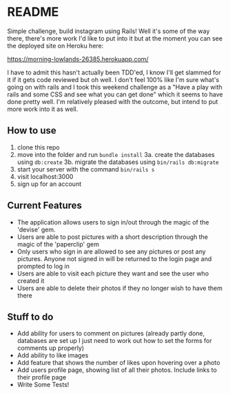 # README

Simple challenge, build instagram using Rails! Well it's some of the way there, there's more work I'd like to put into it but at the moment you can see the deployed site on Heroku here:

https://morning-lowlands-26385.herokuapp.com/

I have to admit this hasn't actually been TDD'ed, I know I'll get slammed for it if it gets code reviewed but oh well. I don't feel 100% like I'm sure what's going on with rails and I took this weekend challenge as a "Have a play with rails and some CSS and see what you can get done" which it seems to have done pretty well. I'm relatively pleased with the outcome, but intend to put more work into it as well.

## How to use

1. clone this repo
2. move into the folder and run `bundle install`
3a. create the databases using `db:create`
3b. migrate the databases using `bin/rails db:migrate`
4. start your server with the command `bin/rails s`
5. visit localhost:3000
6. sign up for an account

## Current Features

- The application allows users to sign in/out through the magic of the 'devise' gem.
- Users are able to post pictures with a short description through the magic of the 'paperclip' gem
- Only users who sign in are allowed to see any pictures or post any pictures. Anyone not signed in will be returned to the login page and prompted to log in
- Users are able to visit each picture they want and see the user who created it
- Users are able to delete their photos if they no longer wish to have them there

## Stuff to do

- Add ability for users to comment on pictures (already partly done, databases are set up I just need to work out how to set the forms for comments up properly)
- Add ability to like images
- Add feature that shows the number of likes upon hovering over a photo
- Add users profile page, showing list of all their photos. Include links to their profile page
- Write Some Tests!
